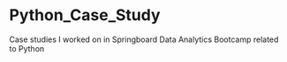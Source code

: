 # Python_Case_Study
Case studies I worked on in Springboard Data Analytics Bootcamp related to Python
